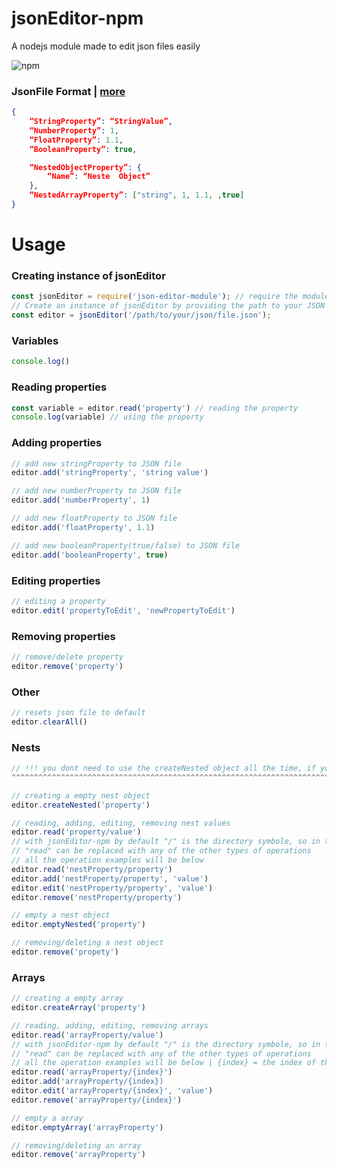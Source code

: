 # jsonEditor-npm

A nodejs module made to edit json files easily

![npm](https://img.shields.io/npm/dw/jsonEditor-npm)


### JsonFile Format | [more](https://www.w3schools.com/js/js_json_datatypes.asp)

```json
{
	“StringProperty”: “StringValue”,
 	“NumberProperty”: 1, 
 	“FloatProperty”: 1.1,
 	“BooleanProperty”: true,

	“NestedObjectProperty”: {
		“Name”: “Neste  Object”
	},
	“NestedArrayProperty”: ["string", 1, 1.1, ,true]
}
```

# Usage

### Creating instance of jsonEditor

```javascript
const jsonEditor = require('json-editor-module'); // require the module
// Create an instance of jsonEditor by providing the path to your JSON file
const editor = jsonEditor('/path/to/your/json/file.json');
```

### Variables

```javascript
console.log()
```

### Reading properties

```javascript
const variable = editor.read('property') // reading the property
console.log(variable) // using the property
```

### Adding properties

```javascript
// add new stringProperty to JSON file
editor.add('stringProperty', 'string value')

// add new numberProperty to JSON file
editor.add('numberProperty', 1)

// add new floatProperty to JSON file
editor.add('floatProperty', 1.1)

// add new booleanProperty(true/false) to JSON file
editor.add('booleanProperty', true)
```

### Editing properties

```javascript
// editing a property
editor.edit('propertyToEdit', 'newPropertyToEdit')
```

### Removing properties

```javascript
// remove/delete property
editor.remove('property')
```

### Other

```javascript
// resets json file to default
editor.clearAll()
```

### Nests

```javascript
// !!! you dont need to use the createNested object all the time, if you use 'editor.add(property/value)' it will create it for you !!!
^^^^^^^^^^^^^^^^^^^^^^^^^^^^^^^^^^^^^^^^^^^^^^^^^^^^^^^^^^^^^^^^^^^^^^^^^^^^^^^^^^^^^^^^^^^^^^^^^^^^^^^^^^^^^^^^^^^^^^^^^^^^^^^^^^^^^^^^^^^^

// creating a empty nest object
editor.createNested('property')

// reading, adding, editing, removing nest values
editor.read('property/value')
// with jsonEditor-npm by default "/" is the directory symbole, so in the example above we are using the nest propety then using that slash we go into the nested object and we can then select the value inside of the nested object
// "read" can be replaced with any of the other types of operations
// all the operation examples will be below
editor.read('nestProperty/property')
editor.add('nestProperty/property', 'value')
editor.edit('nestProperty/property', 'value')
editor.remove('nestProperty/property')

// empty a nest object
editor.emptyNested('property')

// removing/deleting a nest object
editor.remove('propety')
```

### Arrays

```javascript
// creating a empty array
editor.createArray('property')

// reading, adding, editing, removing arrays
editor.read('arrayProperty/value')
// with jsonEditor-npm by default "/" is the directory symbole, so in the example above we are using the array property then using that slash symbole we go into the array and we can then select the value inside of the array
// "read" can be replaced with any of the other types of operations
// all the operation examples will be below | {index} = the index of the property in the array
editor.read('arrayProperty/{index}')
editor.add('arrayProperty/{index})
editor.edit('arrayProperty/{index}', 'value')
editor.remove('arrayProperty/{index}')

// empty a array
editor.emptyArray('arrayProperty')

// removing/deleting an array
editor.remove('arrayProperty')
```
